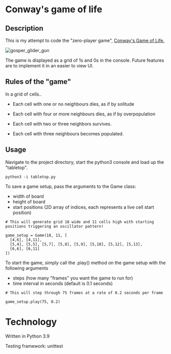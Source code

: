 # Conway's game of life

## Description

This is my attempt to code the "zero-player game", [Conway's Game of Life.](https://en.wikipedia.org/wiki/Conway%27s_Game_of_Life)

![gosper_glider_gun](https://en.wikipedia.org/wiki/Conway%27s_Game_of_Life#/media/File:Gospers_glider_gun.gif)

The game is displayed as a grid of 1s and 0s in the console. Future features are to implement it in an easier to view UI.

## Rules of the "game"
In a grid of cells..

- Each cell with one or no neighbours dies, as if by solitude
- Each cell with four or more neighbours dies, as if by overpopulation

- Each cell with two or three neighbors survives.

- Each cell with three neighbours becomes populated.

## Usage

Navigate to the project directory, start the python3 console and load up the "tabletop".

```
python3 -i tabletop.py
```

To save a game setup, pass the arguments to the Game class:

 - width of board 
 - height of board
 - start positions (2D array of indices, each represents a live cell start position)

``` 
# This will generate grid 18 wide and 11 cells high with starting positions triggering an oscillator pattern!

game_setup = Game(18, 11, [
  [4,6], [4,11], 
  [5,4], [5,5], [5,7], [5,8], [5,9], [5,10], [5,12], [5,13],
  [6,6], [6,11]
]) 
```

To start the game, simply call the .play() method on the game setup with the following arguments

- steps (how many "frames" you want the game to run for)
- time interval in seconds (default is 0.1 seconds)

```
# This will step through 75 frames at a rate of 0.2 seconds per frame

game_setup.play(75, 0.2) 
```

# Technology

Written in Python 3.9

Testing framework: unittest
